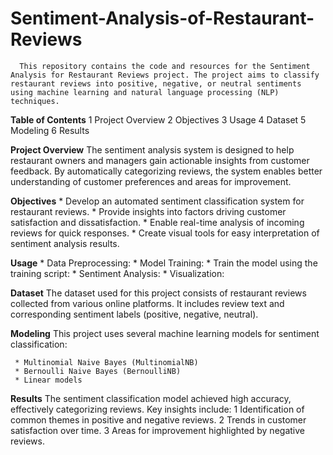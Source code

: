 # Sentiment-Analysis-of-Restaurant-Reviews

      This repository contains the code and resources for the Sentiment Analysis for Restaurant Reviews project. The project aims to classify restaurant reviews into positive, negative, or neutral sentiments using machine learning and natural language processing (NLP) techniques.

**Table of Contents**
      1 Project Overview
      2 Objectives
      3 Usage
      4 Dataset
      5 Modeling
      6 Results

**Project Overview**
      The sentiment analysis system is designed to help restaurant owners and managers gain actionable insights from customer feedback. By automatically categorizing reviews, the system enables better understanding of customer preferences and areas for improvement.

**Objectives**
     * Develop an automated sentiment classification system for restaurant reviews.
     * Provide insights into factors driving customer satisfaction and dissatisfaction.
     * Enable real-time analysis of incoming reviews for quick responses.
     * Create visual tools for easy interpretation of sentiment analysis results.

**Usage**
     * Data Preprocessing:
     * Model Training:
     * Train the model using the training script:
     * Sentiment Analysis:
     * Visualization:

**Dataset**
      The dataset used for this project consists of restaurant reviews collected from various online platforms. It includes review text and corresponding sentiment labels (positive, negative, neutral).

**Modeling**
      This project uses several machine learning models for sentiment classification:

     * Multinomial Naive Bayes (MultinomialNB)
     * Bernoulli Naive Bayes (BernoulliNB)
     * Linear models

**Results**
      The sentiment classification model achieved high accuracy, effectively categorizing reviews. Key insights include:
        1 Identification of common themes in positive and negative reviews.
        2 Trends in customer satisfaction over time.
        3 Areas for improvement highlighted by negative reviews.
